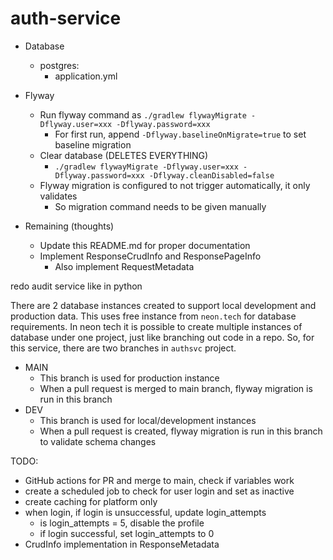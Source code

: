 # auth-service

* Database
  * postgres:
    * application.yml
* Flyway
  * Run flyway command as `./gradlew flywayMigrate -Dflyway.user=xxx -Dflyway.password=xxx`
    * For first run, append `-Dflyway.baselineOnMigrate=true` to set baseline migration
  * Clear database (DELETES EVERYTHING)
    * `./gradlew flywayMigrate -Dflyway.user=xxx -Dflyway.password=xxx -Dflyway.cleanDisabled=false`
  * Flyway migration is configured to not trigger automatically, it only validates
    * So migration command needs to be given manually


* Remaining (thoughts)
  * Update this README.md for proper documentation
  * Implement ResponseCrudInfo and ResponsePageInfo
    * Also implement RequestMetadata


redo audit service like in python

There are 2 database instances created to support local development and production data.
This uses free instance from `neon.tech` for database requirements. In neon tech it is possible
to create multiple instances of database under one project, just like branching out code in a repo.
So, for this service, there are two branches in `authsvc` project.
* MAIN
  * This branch is used for production instance
  * When a pull request is merged to main branch, flyway migration is run in this branch
* DEV
  * This branch is used for local/development instances
  * When a pull request is created, flyway migration is run in this branch to validate schema changes


TODO:
* GitHub actions for PR and merge to main, check if variables work
* create a scheduled job to check for user login and set as inactive
* create caching for platform only
* when login, if login is unsuccessful, update login_attempts
  * is login_attempts = 5, disable the profile
  * if login successful, set login_attempts to 0
* CrudInfo implementation in ResponseMetadata
